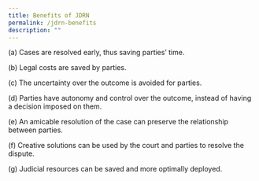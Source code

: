```yaml
---
title: Benefits of JDRN
permalink: /jdrn-benefits
description: ""
---
```



(a) Cases are resolved early, thus saving parties’ time.

(b)	Legal costs are saved by parties.

(c)	The uncertainty over the outcome is avoided for parties.

(d)	Parties have autonomy and control over the outcome, instead of having a decision imposed on them.

(e)	An amicable resolution of the case can preserve the relationship between parties.

(f)	Creative solutions can be used by the court and parties to resolve the dispute.

(g)	Judicial resources can be saved and more optimally deployed.